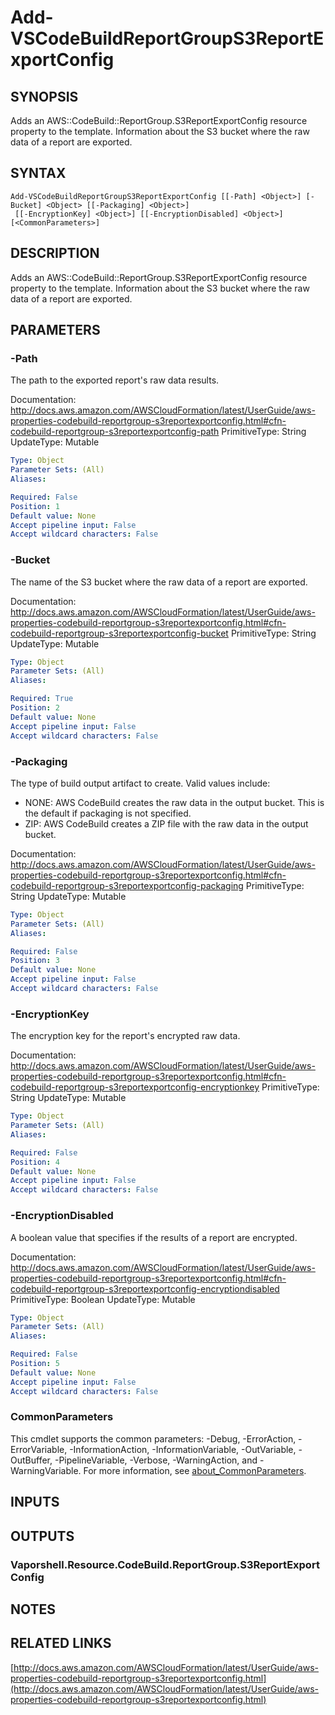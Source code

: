 # Add-VSCodeBuildReportGroupS3ReportExportConfig

## SYNOPSIS
Adds an AWS::CodeBuild::ReportGroup.S3ReportExportConfig resource property to the template.
Information about the S3 bucket where the raw data of a report are exported.

## SYNTAX

```
Add-VSCodeBuildReportGroupS3ReportExportConfig [[-Path] <Object>] [-Bucket] <Object> [[-Packaging] <Object>]
 [[-EncryptionKey] <Object>] [[-EncryptionDisabled] <Object>] [<CommonParameters>]
```

## DESCRIPTION
Adds an AWS::CodeBuild::ReportGroup.S3ReportExportConfig resource property to the template.
Information about the S3 bucket where the raw data of a report are exported.

## PARAMETERS

### -Path
The path to the exported report's raw data results.

Documentation: http://docs.aws.amazon.com/AWSCloudFormation/latest/UserGuide/aws-properties-codebuild-reportgroup-s3reportexportconfig.html#cfn-codebuild-reportgroup-s3reportexportconfig-path
PrimitiveType: String
UpdateType: Mutable

```yaml
Type: Object
Parameter Sets: (All)
Aliases:

Required: False
Position: 1
Default value: None
Accept pipeline input: False
Accept wildcard characters: False
```

### -Bucket
The name of the S3 bucket where the raw data of a report are exported.

Documentation: http://docs.aws.amazon.com/AWSCloudFormation/latest/UserGuide/aws-properties-codebuild-reportgroup-s3reportexportconfig.html#cfn-codebuild-reportgroup-s3reportexportconfig-bucket
PrimitiveType: String
UpdateType: Mutable

```yaml
Type: Object
Parameter Sets: (All)
Aliases:

Required: True
Position: 2
Default value: None
Accept pipeline input: False
Accept wildcard characters: False
```

### -Packaging
The type of build output artifact to create.
Valid values include:
+  NONE: AWS CodeBuild creates the raw data in the output bucket.
This is the default if packaging is not specified.
+  ZIP: AWS CodeBuild creates a ZIP file with the raw data in the output bucket.

Documentation: http://docs.aws.amazon.com/AWSCloudFormation/latest/UserGuide/aws-properties-codebuild-reportgroup-s3reportexportconfig.html#cfn-codebuild-reportgroup-s3reportexportconfig-packaging
PrimitiveType: String
UpdateType: Mutable

```yaml
Type: Object
Parameter Sets: (All)
Aliases:

Required: False
Position: 3
Default value: None
Accept pipeline input: False
Accept wildcard characters: False
```

### -EncryptionKey
The encryption key for the report's encrypted raw data.

Documentation: http://docs.aws.amazon.com/AWSCloudFormation/latest/UserGuide/aws-properties-codebuild-reportgroup-s3reportexportconfig.html#cfn-codebuild-reportgroup-s3reportexportconfig-encryptionkey
PrimitiveType: String
UpdateType: Mutable

```yaml
Type: Object
Parameter Sets: (All)
Aliases:

Required: False
Position: 4
Default value: None
Accept pipeline input: False
Accept wildcard characters: False
```

### -EncryptionDisabled
A boolean value that specifies if the results of a report are encrypted.

Documentation: http://docs.aws.amazon.com/AWSCloudFormation/latest/UserGuide/aws-properties-codebuild-reportgroup-s3reportexportconfig.html#cfn-codebuild-reportgroup-s3reportexportconfig-encryptiondisabled
PrimitiveType: Boolean
UpdateType: Mutable

```yaml
Type: Object
Parameter Sets: (All)
Aliases:

Required: False
Position: 5
Default value: None
Accept pipeline input: False
Accept wildcard characters: False
```

### CommonParameters
This cmdlet supports the common parameters: -Debug, -ErrorAction, -ErrorVariable, -InformationAction, -InformationVariable, -OutVariable, -OutBuffer, -PipelineVariable, -Verbose, -WarningAction, and -WarningVariable. For more information, see [about_CommonParameters](http://go.microsoft.com/fwlink/?LinkID=113216).

## INPUTS

## OUTPUTS

### Vaporshell.Resource.CodeBuild.ReportGroup.S3ReportExportConfig
## NOTES

## RELATED LINKS

[http://docs.aws.amazon.com/AWSCloudFormation/latest/UserGuide/aws-properties-codebuild-reportgroup-s3reportexportconfig.html](http://docs.aws.amazon.com/AWSCloudFormation/latest/UserGuide/aws-properties-codebuild-reportgroup-s3reportexportconfig.html)

